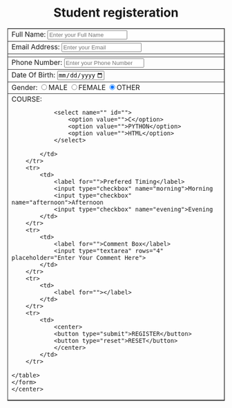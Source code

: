 <!DOCTYPE html>
<html lang="en">
<head>
    <meta charset="UTF-8">
    <meta name="viewport" content="width=device-width, initial-scale=1.0">
    <title>student entry</title>
    <style>
        form{
             column-count: auto;
        }
    </style>
</head>
<body>
    <center>
    <h1>Student registeration</h1>
    <form action="/" method="post">
    <table border="1" cellpading="10" >
        <tr>
            <td>
                <label for="">Full Name:</label>
                <input type="text" required placeholder="Enter your Full Name">
            </td>
        </tr>
        <tr>
            <td>
                <label for="">Email Address:</label>
                <input type="email" required placeholder="Enter your Email">
            </td>
        </tr>
        <tr>
            <td>
                <label for=""></label>
            </td>
        </tr>
        <tr>
            <td>
                <label for="">Phone Number:</label>
                <input type="tel" required pattern="[0-9]{10}" placeholder="Enter your Phone Number">
            </td>
        </tr>
        <tr>
            <td>
                <label for="">Date Of Birth:</label>
                <input type="date" required placeholder="Enter your Date of Birth" min="2000-01-01" max="2025-12-31">
            </td>
        </tr>
        <tr>
            <td>
                <label for="">Gender:</label>
                <input type="radio" checked name="Gender:">MALE
                <input type="radio" checked name="Gender:">FEMALE
                <input type="radio" checked name="Gender:">OTHER
            </td>
        </tr>
        <tr>
            <td>
                <label for="">COURSE:</label>
                
                <select name="" id="">
                    <option value="">C</option>
                    <option value="">PYTHON</option>
                    <option value="">HTML</option>
                </select>
                
            </td>
        </tr>
        <tr>
            <td>
                <label for="">Prefered Timing</label>
                <input type="checkbox" name="morning">Morning
                <input type="checkbox" name="afternoon">Afternoon
                <input type="checkbox" name="evening">Evening
            </td>
        </tr>
        <tr>
            <td>
                <label for="">Comment Box</label>
                <input type="textarea" rows="4" placeholder="Enter Your Comment Here">
            </td>
        </tr>
        <tr>
            <td>
                <label for=""></label>
            </td>
        </tr>
        <tr>
            <td>
                <center>
                <button type="submit">REGISTER</button>
                <button type="reset">RESET</button>
                </center>
            </td>
        </tr>

    </table>
    </form>
    </center>
</body>
</html>
